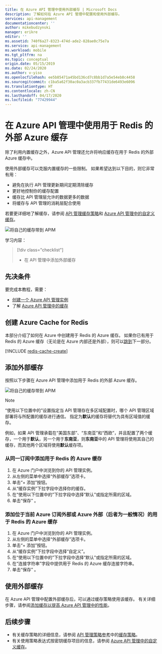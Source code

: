 ```yaml
---
title: 在 Azure API 管理中使用外部缓存 | Microsoft Docs
description: 了解如何在 Azure API 管理中配置和使用外部缓存。
services: api-management
documentationcenter: ''
author: mikebudzynski
manager: erikre
editor: ''
ms.assetid: 740f6a27-8323-474d-ade2-828ae0c75e7a
ms.service: api-management
ms.workload: mobile
ms.tgt_pltfrm: na
ms.topic: conceptual
origin.date: 05/15/2019
ms.date: 02/24/2020
ms.author: v-yiso
ms.openlocfilehash: ee5b85471a45bd136cd7c8bb1d7a5e54eb8c4458
ms.sourcegitcommit: c1ba5a62f30ac0a3acb337fb77431de6493e6096
ms.translationtype: HT
ms.contentlocale: zh-CN
ms.lasthandoff: 04/17/2020
ms.locfileid: "77429944"
---
```

# <a name="use-an-external-azure-cache-for-redis-in-azure-api-management"></a>在 Azure API 管理中使用用于 Redis 的外部 Azure 缓存

除了利用内置缓存之外，Azure API 管理还允许将响应缓存在用于 Redis 的外部 Azure 缓存中。

使用外部缓存可以克服内置缓存的一些限制。 如果希望达到以下目的，则它非常有用：

* 避免在执行 API 管理更新期间定期清除缓存
* 更好地控制你的缓存配置
* 缓存比 API 管理层允许的数据更多的数据
* 将缓存与 API 管理的消耗层配合使用

若要更详细地了解缓存，请参阅 [API 管理缓存策略](api-management-caching-policies.md)和 [Azure API 管理中的自定义缓存](api-management-sample-cache-by-key.md)。

![将自己的缓存带到 APIM](media/api-management-howto-cache-external/overview.png)

学习内容：

> [!div class="checklist"]
> * 在 API 管理中添加外部缓存

## <a name="prerequisites"></a>先决条件

要完成本教程，需要：

+ [创建一个 Azure API 管理实例](get-started-create-service-instance.md)
+ 了解 [Azure API 管理中的缓存](api-management-howto-cache.md)

## <a name="create-azure-cache-for-redis"></a><a name="create-cache"> </a>创建 Azure Cache for Redis

本部分介绍了如何在 Azure 中创建用于 Redis 的 Azure 缓存。 如果你已有用于 Redis 的 Azure 缓存（无论是在 Azure 内部还是外部），则可以<a href="#add-external-cache">跳到</a>下一部分。

[!INCLUDE [redis-cache-create](../../includes/redis-cache-create.md)]

## <a name="add-an-external-cache"></a><a name="add-external-cache"> </a>添加外部缓存

按照以下步骤在 Azure API 管理中添加用于 Redis 的外部 Azure 缓存。

![将自己的缓存带到 APIM](media/api-management-howto-cache-external/add-external-cache.png)

> [!NOTE]
> “使用以下位置中的”设置指定当 API 管理存在多区域配置时，哪个 API 管理区域部署将与所配置的缓存进行通信。 指定为**默认**的缓存将替代为具有区域值的缓存。
>
> 例如，如果 API 管理承载在“美国东部”、“东南亚”和“西欧”，并且配置了两个缓存，一个用于**默认**，另一个用于**东南亚**，则**东南亚**中的 API 管理将使用其自己的缓存，而其他两个区域将使用**默认**缓存项。

### <a name="add-an-azure-cache-for-redis-from-the-same-subscription"></a>从同一订阅中添加用于 Redis 的 Azure 缓存

1. 在 Azure 门户中浏览到你的 API 管理实例。
2. 从左侧的菜单中选择“外部缓存”选项卡。
3. 单击“+ 添加”按钮。
4. 从“缓存实例”下拉字段中选择你的缓存。
5. 在“使用以下位置中的”下拉字段中选择“默认”或指定所需的区域。
6. 单击“保存” 。

### <a name="add-an-azure-cache-for-redis-hosted-outside-of-the-current-azure-subscription-or-azure-in-general"></a>添加位于当前 Azure 订阅外部或 Azure 外部（后者为一般情况）的用于 Redis 的 Azure 缓存

1. 在 Azure 门户中浏览到你的 API 管理实例。
2. 从左侧的菜单中选择“外部缓存”选项卡。
3. 单击“+ 添加”按钮。
4. 从“缓存实例”下拉字段中选择“自定义”。 
5. 在“使用以下位置中的”下拉字段中选择“默认”或指定所需的区域。
6. 在“连接字符串”字段中提供用于 Redis 的 Azure 缓存连接字符串。
7. 单击“保存” 。

## <a name="use-the-external-cache"></a>使用外部缓存

在 Azure API 管理中配置外部缓存后，可以通过缓存策略使用该缓存。 有关详细步骤，请参阅[添加缓存以提高 Azure API 管理中的性能](api-management-howto-cache.md)。

## <a name="next-steps"></a><a name="next-steps"> </a>后续步骤

* 有关缓存策略的详细信息，请参阅 [API 管理策略参考][API Management policy reference]中的[缓存策略][Caching policies]。
* 有关使用策略表达式按密钥缓存项目的信息，请参阅 [Azure API 管理中的自定义缓存](api-management-sample-cache-by-key.md)。

[API Management policy reference]: https://msdn.microsoft.com/library/azure/dn894081.aspx
[Caching policies]: https://msdn.microsoft.com/library/azure/dn894086.aspx
